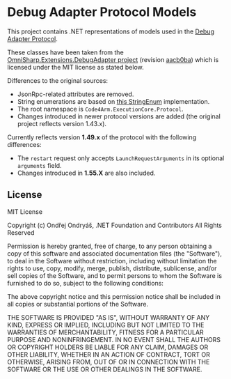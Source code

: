 ﻿# Debug Adapter Protocol Models

This project contains .NET representations of models used in the [Debug Adapter Protocol](https://microsoft.github.io/debug-adapter-protocol/).

These classes have been taken from the [OmniSharp.Extensions.DebugAdapter project](https://github.com/OmniSharp/csharp-language-server-protocol) (revision [aacb0ba](https://github.com/OmniSharp/csharp-language-server-protocol/commit/aacb0baddb7c3f0709c6272c76bd176f4f4d698c)) which is licensed under the MIT license as stated below. 

Differences to the original sources:
- JsonRpc-related attributes are removed.
- String enumerations are based on [this StringEnum](https://github.com/gerardog/StringEnum) implementation.
- The root namespace is `Code4Arm.ExecutionCore.Protocol`.
- Changes introduced in newer protocol versions are added (the original project reflects version 1.43.x).

Currently reflects version **1.49.x** of the protocol with the following differences:
- The `restart` request only accepts `LaunchRequestArguments` in its optional `arguments` field.
- Changes introduced in **1.55.X** are also included.

## License

MIT License

Copyright (c) Ondřej Ondryáš, .NET Foundation and Contributors All Rights Reserved

Permission is hereby granted, free of charge, to any person obtaining a copy of this software and associated documentation files (the "Software"), to deal in the Software without restriction, including without limitation the rights to use, copy, modify, merge, publish, distribute, sublicense, and/or sell copies of the Software, and to permit persons to whom the Software is furnished to do so, subject to the following conditions:

The above copyright notice and this permission notice shall be included in all copies or substantial portions of the Software.

THE SOFTWARE IS PROVIDED "AS IS", WITHOUT WARRANTY OF ANY KIND, EXPRESS OR IMPLIED, INCLUDING BUT NOT LIMITED TO THE WARRANTIES OF MERCHANTABILITY, FITNESS FOR A PARTICULAR PURPOSE AND NONINFRINGEMENT. IN NO EVENT SHALL THE AUTHORS OR COPYRIGHT HOLDERS BE LIABLE FOR ANY CLAIM, DAMAGES OR OTHER LIABILITY, WHETHER IN AN ACTION OF CONTRACT, TORT OR OTHERWISE, ARISING FROM, OUT OF OR IN CONNECTION WITH THE SOFTWARE OR THE USE OR OTHER DEALINGS IN THE SOFTWARE.
